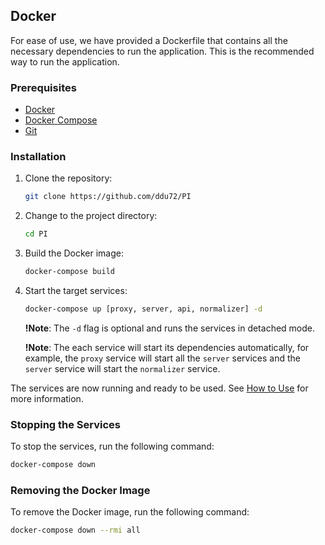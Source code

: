 ## Docker

For ease of use, we have provided a Dockerfile that contains all the necessary dependencies to run the application. This is the recommended way to run the application.

### Prerequisites

- [Docker](https://docs.docker.com/install/)
- [Docker Compose](https://docs.docker.com/compose/install/)
- [Git](https://git-scm.com/book/en/v2/Getting-Started-Installing-Git)

### Installation

1. Clone the repository:

   ```bash
   git clone https://github.com/ddu72/PI
   ```

2. Change to the project directory:

   ```bash
   cd PI
   ```

3. Build the Docker image:

   ```bash
   docker-compose build
   ```

4. Start the target services:

   ```bash
   docker-compose up [proxy, server, api, normalizer] -d
   ```

   **!Note**: The `-d` flag is optional and runs the services in detached mode.

   **!Note**: The each service will start its dependencies automatically, for example, the `proxy` service will start all the `server` services and the `server` service will start the `normalizer` service.

The services are now running and ready to be used. See [How to Use](../usage/docker.md) for more information.

### Stopping the Services

To stop the services, run the following command:

```bash
docker-compose down
```

### Removing the Docker Image

To remove the Docker image, run the following command:

```bash
docker-compose down --rmi all
```

